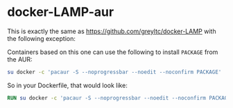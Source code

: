 # docker-LAMP-aur
This is exactly the same as https://github.com/greyltc/docker-LAMP with the following exception:

Containers based on this one can use the following to install `PACKAGE` from the AUR:
```bash
su docker -c 'pacaur -S --noprogressbar --noedit --noconfirm PACKAGE'
```

So in your Dockerfile, that would look like:
```dockerfile
RUN su docker -c 'pacaur -S --noprogressbar --noedit --noconfirm PACKAGE'
```

